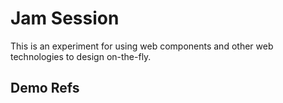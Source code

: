# Jam Session

This is an experiment for using web components and other web technologies to design on-the-fly.


## Demo Refs
<script src="https://cdn.jsdelivr.net/gh/brentjett/jam-session/build/jam.bundle.js"></script>

<row-switcher></row-switcher>
<swatch-grid></swatch-grid>

<ss-row name="triple"></ss-row>
<ss-row name="reading-list"></ss-row>
<ss-row name="split-feature"></ss-row>
<ss-row name="hero-1"></ss-row>
<ss-row name="diy"></ss-row>
